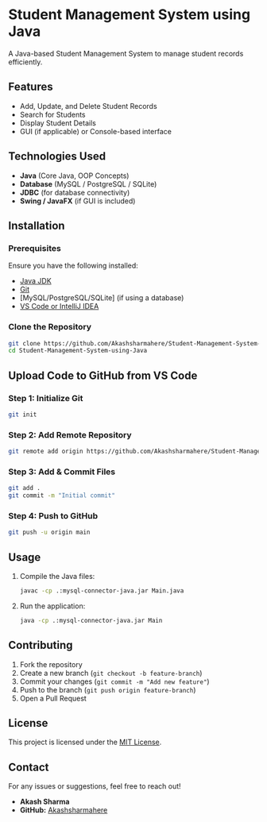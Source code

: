 # Student Management System using Java

A Java-based Student Management System to manage student records efficiently.

## Features
- Add, Update, and Delete Student Records
- Search for Students
- Display Student Details
- GUI (if applicable) or Console-based interface

## Technologies Used
- **Java** (Core Java, OOP Concepts)
- **Database** (MySQL / PostgreSQL / SQLite)
- **JDBC** (for database connectivity)
- **Swing / JavaFX** (if GUI is included)

## Installation

### Prerequisites
Ensure you have the following installed:
- [Java JDK](https://www.oracle.com/java/technologies/javase-jdk11-downloads.html)
- [Git](https://git-scm.com/downloads)
- [MySQL/PostgreSQL/SQLite] (if using a database)
- [VS Code or IntelliJ IDEA](https://code.visualstudio.com/)

### Clone the Repository
```sh
git clone https://github.com/Akashsharmahere/Student-Management-System-using-Java.git
cd Student-Management-System-using-Java
```

## Upload Code to GitHub from VS Code

### Step 1: Initialize Git
```sh
git init
```

### Step 2: Add Remote Repository
```sh
git remote add origin https://github.com/Akashsharmahere/Student-Management-System-using-Java.git
```

### Step 3: Add & Commit Files
```sh
git add .
git commit -m "Initial commit"
```

### Step 4: Push to GitHub
```sh
git push -u origin main
```

## Usage
1. Compile the Java files:
   ```sh
   javac -cp .:mysql-connector-java.jar Main.java
   ```
2. Run the application:
   ```sh
   java -cp .:mysql-connector-java.jar Main
   ```

## Contributing
1. Fork the repository
2. Create a new branch (`git checkout -b feature-branch`)
3. Commit your changes (`git commit -m "Add new feature"`)
4. Push to the branch (`git push origin feature-branch`)
5. Open a Pull Request

## License
This project is licensed under the [MIT License](LICENSE).

## Contact
For any issues or suggestions, feel free to reach out!

- **Akash Sharma**
- **GitHub:** [Akashsharmahere](https://github.com/Akashsharmahere)

